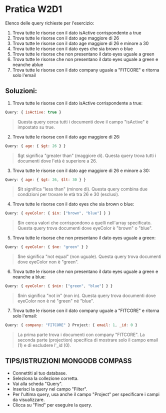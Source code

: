 # Pratica W2D1

Elenco delle query richieste per l'esercizio: 

1. Trova tutte le risorse con il dato isActive corrispondente a true
2. Trova tutte le risorse con il dato age maggiore di 26
3. Trova tutte le risorse con il dato age maggiore di 26 e minore a 30
4. Trova tutte le risorse con il dato eyes che sia brown o blue
5. Trova tutte le risorse che non presentano il dato eyes uguale a green 
6. Trova tutte le risorse che non presentano il dato eyes uguale a green e neanche ablue 
7. Trova tutte le risorse con il dato company uguale a "FITCORE" e ritorna solo l'email

## Soluzioni: 

1. Trova tutte le risorse con il dato isActive corrispondente a true:

```javascript
Query: { isActive: true }
```
> Questa query cerca tutti i documenti dove il campo "isActive" è impostato su true.

2. Trova tutte le risorse con il dato age maggiore di 26:

```javascript
Query: { age: { $gt: 26 } } 
```
> $gt significa "greater than" (maggiore di). Questa query trova tutti i documenti dove l'età è superiore a 26.

3. Trova tutte le risorse con il dato age maggiore di 26 e minore a 30:
```javascript
Query: { age: { $gt: 26, $lt: 30 } }
```
> $lt significa "less than" (minore di). Questa query combina due condizioni per trovare le età tra 26 e 30 (esclusi).


4. Trova tutte le risorse con il dato eyes che sia brown o blue:
```javascript
Query: { eyeColor: { $in: ["brown", "blue"] } }
```
> $in cerca valori che corrispondono a quelli nell'array specificato. Questa query trova documenti dove eyeColor è "brown" o "blue".


5. Trova tutte le risorse che non presentano il dato eyes uguale a green:
```javascript
Query: { eyeColor: { $ne: "green" } }
```
> $ne significa "not equal" (non uguale). Questa query trova documenti dove eyeColor non è "green".


6. Trova tutte le risorse che non presentano il dato eyes uguale a green e neanche a blue:
```javascript
Query: { eyeColor: { $nin: ["green", "blue"] } }
```
> $nin significa "not in" (non in). Questa query trova documenti dove eyeColor non è né "green" né "blue".


7. Trova tutte le risorse con il dato company uguale a "FITCORE" e ritorna solo l'email:
```javascript
Query: { company: "FITCORE" } Project: { email: 1, _id: 0 }
```
> La prima parte trova i documenti con company "FITCORE". La seconda parte (projection) specifica di mostrare solo il campo email (1) e di escludere l'_id (0).

## TIPS/ISTRUZIONI MONGODB COMPASS 
- Connettiti al tuo database.
- Seleziona la collezione corretta.
- Vai alla scheda "Query".
- Inserisci la query nel campo "Filter".
- Per l'ultima query, usa anche il campo "Project" per specificare i campi da visualizzare.
- Clicca su "Find" per eseguire la query.
